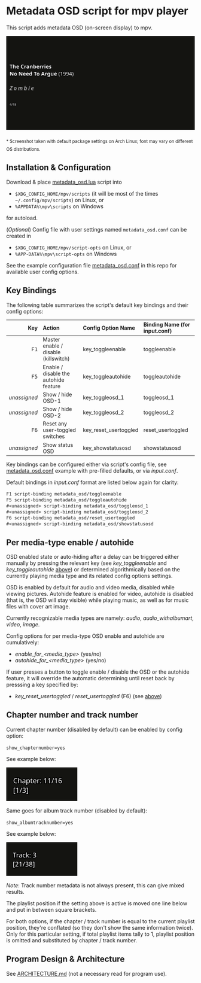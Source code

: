 # Metadata OSD script for mpv player

This script adds metadata OSD (on-screen display) to mpv.

![Screenshot](sshots/sshot_osd_1.png)

<sub>* Screenshot taken with default package settings on Arch Linux; font may vary on different OS distributions.</sub>

## Installation & Configuration

Download & place [metadata_osd.lua](scripts/metadata_osd.lua?raw=true) script into

- `$XDG_CONFIG_HOME/mpv/scripts` (it will be most of the times `~/.config/mpv/scripts`) on Linux, or
- `%APPDATA%\mpv\scripts` on Windows

for autoload.

(_Optional_) Config file with user settings named `metadata_osd.conf` can be created in

- `$XDG_CONFIG_HOME/mpv/script-opts` on Linux, or
- `%APP‐DATA%\mpv\script-opts` on Windows

See the example configuration file [metadata_osd.conf](script-opts/metadata_osd.conf?raw=true) in this repo for available user config options.

## Key Bindings

The following table summarizes the script's default key bindings and their config options:

| Key           | Action                                | Config Option Name    | Binding Name (for input.conf) |
| -------------:|:------------------------------------- |:--------------------- |:----------------------------- |
| <kbd>F1</kbd> | Master enable / disable (killswitch)  | key_toggleenable      | toggleenable                  |
| <kbd>F5</kbd> | Enable / disable the autohide feature | key_toggleautohide    | toggleautohide                |
| _unassigned_  | Show / hide OSD-1                     | key_toggleosd_1       | toggleosd_1                   |
| _unassigned_  | Show / hide OSD-2                     | key_toggleosd_2       | toggleosd_2                   |
| <kbd>F6</kbd> | Reset any user-toggled switches       | key_reset_usertoggled | reset_usertoggled             |
| _unassigned_  | Show status OSD                       | key_showstatusosd     | showstatusosd                 |

Key bindings can be configured either via script's config file, see [metadata_osd.conf](script-opts/metadata_osd.conf?raw=true) example with pre-filled defaults, or via _input.conf_.

Default bindings in _input.conf_ format are listed below again for clarity:

```
F1 script-binding metadata_osd/toggleenable
F5 script-binding metadata_osd/toggleautohide
#<unassigned> script-binding metadata_osd/toggleosd_1
#<unassigned> script-binding metadata_osd/toggleosd_2
F6 script-binding metadata_osd/reset_usertoggled
#<unassigned> script-binding metadata_osd/showstatusosd
```

## Per media-type enable / autohide

OSD enabled state or auto-hiding after a delay can be triggered either manually by pressing the relevant key (see _key_toggleenable_ and _key_toggleautohide_ [above](#key-bindings)) or determined algorithmically based on the currently playing media type and its related config options settings.

OSD is enabled by default for audio and video media, disabled while viewing pictures. Autohide feature is enabled for video, autohide is disabled (that is, the OSD will stay visible) while playing music, as well as for music files with cover art image.

Currently recognizable media types are namely: _audio_, _audio_withalbumart_, _video_, _image_.

Config options for per media-type OSD enable and autohide are cumulatively:

* _enable_for\_<media_type\>_ (yes/no)
* _autohide_for\_<media_type\>_ (yes/no)

If user presses a button to toggle enable / disable the OSD or the autohide feature, it will override the automatic determining until reset back by presssing a key specified by:

* _key_reset_usertoggled_ / _reset_usertoggled_ (F6) (see [above](#key-bindings))

## Chapter number and track number

Current chapter number (disabled by default) can be enabled by config option:

`show_chapternumber=yes`

See example below:

![Chapter Number](sshots/sshot_chapternumber.png)

Same goes for album track number (disabled by default):

`show_albumtracknumber=yes`

See example below:

![Album Track Number](sshots/sshot_albumtracknumber.png)

_Note_: Track number metadata is not always present, this can give mixed results.

The playlist position if the setting above is active is moved one line below and put in between square brackets.

For both options, if the chapter / track number is equal to the current playlist position, they're conflated (so they don't show the same information twice). Only for this particular setting, if total playlist items tally to 1, playlist position is omitted and substituted by chapter / track number.

## Program Design & Architecture

See [ARCHITECTURE.md](ARCHITECTURE.md) (not a necessary read for program use).
